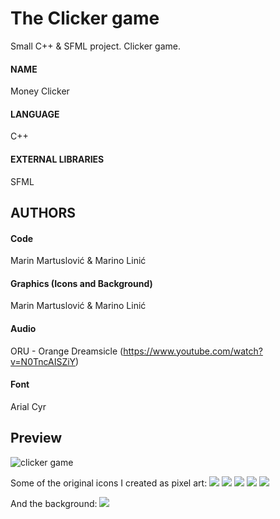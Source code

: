 # The Clicker game
Small C++ & SFML project. Clicker game.

#### NAME 
Money Clicker
#### LANGUAGE
C++
#### EXTERNAL LIBRARIES 
SFML

## AUTHORS 
#### Code 
Marin Martuslović & Marino Linić 
#### Graphics (Icons and Background)
Marin Martuslović & Marino Linić 
#### Audio
ORU - Orange Dreamsicle (https://www.youtube.com/watch?v=N0TncAISZiY) 
#### Font
Arial Cyr

## Preview
![clicker game](https://cdn.discordapp.com/attachments/699719719015546901/814229853494575104/ezgif-1-4c26883bb9fd.gif)

Some of the original icons I created as pixel art:
![](clicker/Textures/Icons/Cafe.png)
![](clicker/Textures/Icons/Music.png)
![](clicker/Textures/Icons/Software.png)
![](clicker/Textures/Icons/Oil.png)
![](clicker/Textures/Icons/Space.png)

And the background:
![](clicker/Textures/Backgrounds/mainbg.png)
